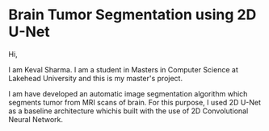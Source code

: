 # Brain Tumor Segmentation using 2D U-Net
Hi, 

I am Keval Sharma. I am a student in Masters in Computer Science at Lakehead University and this is my master's project.

I am have developed an automatic image segmentation algorithm which segments tumor from MRI scans of brain. For this purpose, I used 2D U-Net as a baseline architecture whichis built with the use of 2D Convolutional Neural Network.
